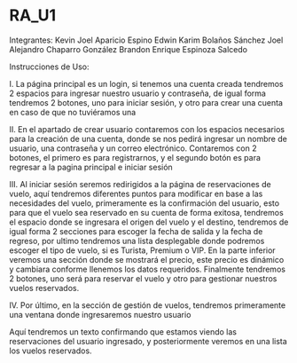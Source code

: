 # RA_U1
Integrantes:
Kevin Joel Aparicio Espino
Edwin Karim Bolaños Sánchez
Joel Alejandro Chaparro González
Brandon Enrique Espinoza Salcedo

Instrucciones de Uso: 

I.	La página principal es un login, si tenemos una cuenta creada tendremos 2 espacios para ingresar nuestro usuario y contraseña, de igual forma tendremos 2 botones, uno para iniciar sesión, y otro para crear una cuenta en caso de que no tuviéramos una
 
II.	En el apartado de crear usuario contaremos con los espacios necesarios para la creación de una cuenta, donde se nos pedirá ingresar un nombre de usuario, una contraseña y un correo electrónico. Contaremos con 2 botones, el primero es para registrarnos, y el segundo botón es para regresar a la pagina principal e iniciar sesión
 
III.	Al iniciar sesión seremos redirigidos a la página de reservaciones de vuelo, aquí tendremos diferentes puntos para modificar en base a las necesidades del vuelo, primeramente es la confirmación del usuario, esto para que el vuelo sea reservado en su cuenta de forma exitosa, tendremos el espacio donde se ingresara el origen del vuelo y el destino, tendremos de igual forma 2 secciones para escoger la fecha de salida y la fecha de regreso, por ultimo tendremos una lista desplegable donde podremos escoger el tipo de vuelo, si es Turista, Premium o VIP. En la parte inferior veremos una sección donde se mostrará el precio, este precio es dinámico y cambiara conforme llenemos los datos requeridos. Finalmente tendremos 2 botones, uno será para reservar el vuelo y otro para gestionar nuestros vuelos reservados.
 
IV.	Por último, en la sección de gestión de vuelos, tendremos primeramente una ventana donde ingresaremos nuestro usuario
 
Aquí tendremos un texto confirmando que estamos viendo las reservaciones del usuario ingresado, y posteriormente veremos en una lista los vuelos reservados.
 
